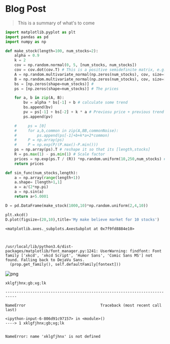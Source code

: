 # Blog Post
> This is a summary of what's to come


```python
import matplotlib.pyplot as plt
import pandas as pd
import numpy as np
```

```python
def make_stock(length=100, num_stocks=2):
    alpha = 0.9
    k = 2
    cov = np.random.normal(0, 5, [num_stocks, num_stocks])
    cov = cov.dot(cov.T) # This is a positive semidefinite matrix, e.g. a covariance matrix
    A = np.random.multivariate_normal(np.zeros(num_stocks), cov, size=[length]) # sample noise, with covariance 
    B = np.random.multivariate_normal(np.zeros(num_stocks), cov, size=[length]) # sample another noise, with covariance
    bs = [np.zeros(shape=num_stocks)] # 
    ps = [np.zeros(shape=num_stocks)] # The prices

    for a, b in zip(A, B):
        bv = alpha * bs[-1] + b # calculate some trend
        bs.append(bv)
        pv = ps[-1] + bs[-2] + k * a # Previosu price + previous trend factor, plus some noise
        ps.append(pv)

    #     ps = [0]
    #     for a,b,common in zip(A,BB,commonNoise):
    #         ps.append(ps[-1]+b+k*a+2*common)
    #     P = np.array(ps)
    #     P = np.exp(P/(P.max()-P.min()))
    ps = np.array(ps).T # reshape it so that its [length,stocks] 
    R = ps.max(1) - ps.min(1) # Scale factor
    prices = np.exp(ps.T / (R)) *np.random.uniform(10,250,num_stocks) # Normalize, exponantiate then make the prices more varied
    return prices
```

```python
def sin_func(num_stocks,length):
    a = np.array(range(length+1))
    a.shape= [length+1,1]
    a = a/(2*np.pi)
    a = np.sin(a)
    return a+5.0001
```

```python
D = pd.DataFrame(make_stock(1000,10)*np.random.uniform(2,4,10))
```

```python
plt.xkcd()
D.plot(figsize=(20,10),title='My make believe market for 10 stocks')
```




    <matplotlib.axes._subplots.AxesSubplot at 0x7f9fd8884e10>



    /usr/local/lib/python3.6/dist-packages/matplotlib/font_manager.py:1241: UserWarning: findfont: Font family ['xkcd', 'xkcd Script', 'Humor Sans', 'Comic Sans MS'] not found. Falling back to DejaVu Sans.
      (prop.get_family(), self.defaultFamily[fontext]))



![png](MagicMarket_files/output_4_2.png)


```python
xklgfjhnx;gb;xg;lk
```


    ---------------------------------------------------------------------------

    NameError                                 Traceback (most recent call last)

    <ipython-input-6-806d91c97157> in <module>()
    ----> 1 xklgfjhnx;gb;xg;lk
    

    NameError: name 'xklgfjhnx' is not defined

